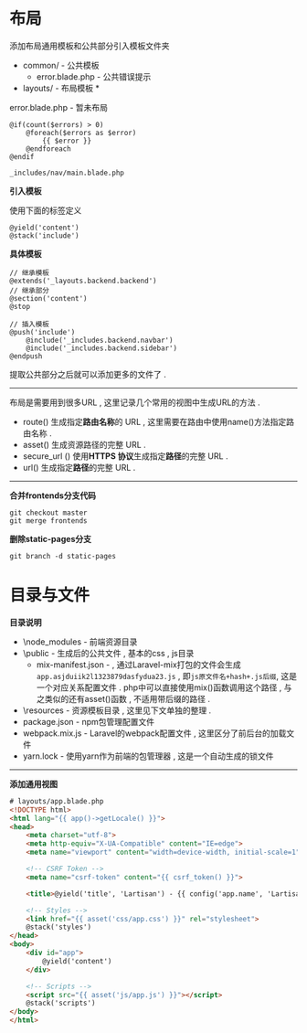 # 布局

添加布局通用模板和公共部分引入模板文件夹

* common/ - 公共模板
  * error.blade.php - 公共错误提示
* layouts/ - 布局模板
  * 

error.blade.php - 暂未布局

```
@if(count($errors) > 0)
    @foreach($errors as $error)
        {{ $error }}
    @endforeach
@endif
```

```
_includes/nav/main.blade.php
```

**引入模板**

使用下面的标签定义

```
@yield('content')
@stack('include')
```

**具体模板**

```
// 继承模板
@extends('_layouts.backend.backend')
// 继承部分
@section('content')
@stop

// 插入模板
@push('include')
    @include('_includes.backend.navbar')
    @include('_includes.backend.sidebar')
@endpush
```

提取公共部分之后就可以添加更多的文件了 .

---

布局是需要用到很多URL , 这里记录几个常用的视图中生成URL的方法 .

* route\(\) 生成指定**路由名称**的 URL , 这里需要在路由中使用name\(\)方法指定路由名称 . 
* asset\(\) 生成资源路径的完整 URL . 
* secure\_url \(\) 使用**HTTPS 协议**生成指定**路径**的完整 URL . 
* url\(\) 生成指定**路径**的完整 URL . 

---

**合并frontends分支代码**

```
git checkout master
git merge frontends
```

**删除static-pages分支**

```
git branch -d static-pages
```

# 目录与文件

**目录说明**

* \node\_modules - 前端资源目录
* \public - 生成后的公共文件 , 基本的css , js目录
  * mix-manifest.json - , 通过Laravel-mix打包的文件会生成`app.asjduiik2l1323879dasfydua23.js`
    , 即`js原文件名+hash+.js后缀`, 这是一个对应关系配置文件 . php中可以直接使用mix\(\)函数调用这个路径 , 与之类似的还有asset\(\)函数 , 不适用带后缀的路径 . 
* \resources - 资源模板目录 , 这里见下文单独的整理 . 
* package.json - npm包管理配置文件
* webpack.mix.js - Laravel的webpack配置文件 , 这里区分了前后台的加载文件
* yarn.lock - 使用yarn作为前端的包管理器 , 这是一个自动生成的锁文件

---

**添加通用视图**

```html
# layouts/app.blade.php
<!DOCTYPE html>
<html lang="{{ app()->getLocale() }}">
<head>
    <meta charset="utf-8">
    <meta http-equiv="X-UA-Compatible" content="IE=edge">
    <meta name="viewport" content="width=device-width, initial-scale=1">

    <!-- CSRF Token -->
    <meta name="csrf-token" content="{{ csrf_token() }}">

    <title>@yield('title', 'Lartisan') - {{ config('app.name', 'Lartisan') }}</title>

    <!-- Styles -->
    <link href="{{ asset('css/app.css') }}" rel="stylesheet">
    @stack('styles')
</head>
<body>
    <div id="app">
        @yield('content')
    </div>

    <!-- Scripts -->
    <script src="{{ asset('js/app.js') }}"></script>
    @stack('scripts')
</body>
</html>
```



